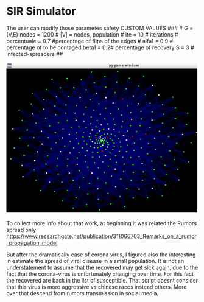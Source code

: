 # SIR Simulator 
The user can modify those parametes safety
 CUSTOM VALUES ### # G = (V,E) 
nodes = 1200 # |V| = nodes, population								#
ite = 10 # iterations										#
percentuale = 0.7 #percentage of flips of the edges						#
alfa1 = 0.9 # percentage of to be contaged
beta1 = 0.2# percentage of recovery
S = 3  # infected-spreaders									##


![image](/graph.png)

To collect more info about that work,
at beginning it was related the Rumors spread only
https://www.researchgate.net/publication/311066703_Remarks_on_a_rumor_propagation_model

But after the dramatically case of corona virus, I figured also the interesting
in estimate the spread of viral disease in a small population. 
It is not an understatement to assume that the recovered
may get sick again, due to the fact that the corona-virus is unfortunately changing over time.
For this fact the recovered are back in the list of susceptible.
That script doesnt consider that this virus is more aggressive vs chinese races instead others.
More over that descend from rumors transmission in social media.



